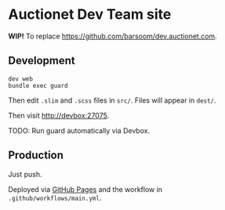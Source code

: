# Auctionet Dev Team site

**WIP!** To replace <https://github.com/barsoom/dev.auctionet.com>.

## Development

    dev web
    bundle exec guard

Then edit `.slim` and `.scss` files in `src/`. Files will appear in `dest/`.

Then visit <http://devbox:27075>.

TODO: Run guard automatically via Devbox.

## Production

Just push.

Deployed via [GitHub Pages](https://pages.github.com/) and the workflow in `.github/workflows/main.yml`.
